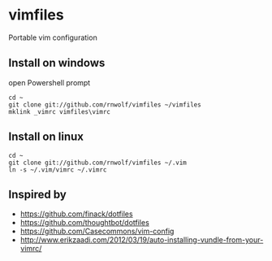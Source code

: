 # vimfiles

Portable vim configuration

## Install on windows

open Powershell prompt
```
cd ~
git clone git://github.com/rnwolf/vimfiles ~/vimfiles
mklink _vimrc vimfiles\vimrc
```
## Install on linux

```
cd ~
git clone git://github.com/rnwolf/vimfiles ~/.vim
ln -s ~/.vim/vimrc ~/.vimrc
```


## Inspired by
 - https://github.com/finack/dotfiles
 - https://github.com/thoughtbot/dotfiles
 - https://github.com/Casecommons/vim-config
 - http://www.erikzaadi.com/2012/03/19/auto-installing-vundle-from-your-vimrc/
 